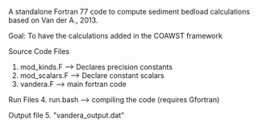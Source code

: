 
A standalone Fortran 77 code to compute sediment bedload
calculations based on Van der A., 2013.
 
Goal: To have the calculations added in the COAWST framework

Source Code Files
1. mod_kinds.F --> Declares precision constants
2. mod_scalars.F --> Declare constant scalars 
3. vandera.F --> main fortran code  

Run Files
4. run.bash --> compiling the code (requires Gfortran)

Output file
5. "vandera_output.dat"


